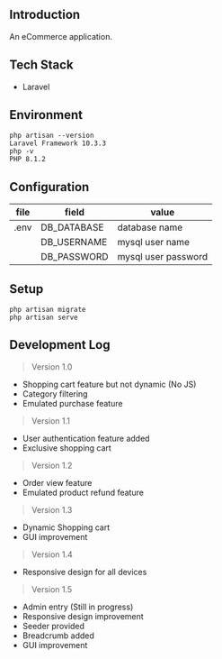 ## Introduction
An eCommerce application.

## Tech Stack
- Laravel

## Environment
```
php artisan --version
Laravel Framework 10.3.3
php -v
PHP 8.1.2
```

## Configuration
| file | field | value |
| --- | --- | --- |
| .env | DB_DATABASE | database name |
| | DB_USERNAME | mysql user name |
| | DB_PASSWORD | mysql user password | 

## Setup
```
php artisan migrate
php artisan serve
```

## Development Log

> Version 1.0
- Shopping cart feature but not dynamic (No JS)
- Category filtering
- Emulated purchase feature

> Version 1.1
- User authentication feature added
- Exclusive shopping cart

> Version 1.2
- Order view feature
- Emulated product refund feature

> Version 1.3
- Dynamic Shopping cart
- GUI improvement

> Version 1.4
- Responsive design for all devices

> Version 1.5
- Admin entry (Still in progress)
- Responsive design improvement
- Seeder provided
- Breadcrumb added
- GUI improvement